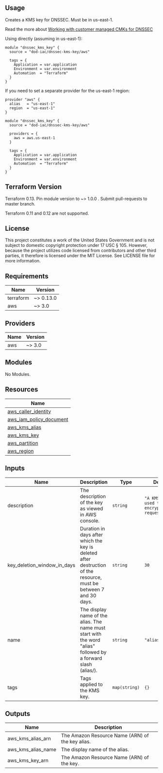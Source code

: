 ## Usage

Creates a KMS key for DNSSEC. Must be in us-east-1.

Read the more about [Working with customer managed CMKs for DNSSEC](https://docs.aws.amazon.com/Route53/latest/DeveloperGuide/dns-configuring-dnssec-cmk-requirements.html)

Using directly (assuming in us-east-1):

```hcl
module "dnssec_kms_key" {
  source = "dod-iac/dnssec-kms-key/aws"

  tags = {
    Application = var.application
    Environment = var.environment
    Automation  = "Terraform"
  }
}
```

If you need to set a separate provider for the us-east-1 region:

```hcl
provider "aws" {
  alias   = "us-east-1"
  region  = "us-east-1"
}

module "dnssec_kms_key" {
  source = "dod-iac/dnssec-kms-key/aws"

  providers = {
    aws = aws.us-east-1
  }

  tags = {
    Application = var.application
    Environment = var.environment
    Automation  = "Terraform"
  }
}
```

## Terraform Version

Terraform 0.13. Pin module version to ~> 1.0.0 . Submit pull-requests to master branch.

Terraform 0.11 and 0.12 are not supported.

## License

This project constitutes a work of the United States Government and is not subject to domestic copyright protection under 17 USC § 105.  However, because the project utilizes code licensed from contributors and other third parties, it therefore is licensed under the MIT License.  See LICENSE file for more information.

## Requirements

| Name | Version |
|------|---------|
| terraform | ~> 0.13.0 |
| aws | ~> 3.0 |

## Providers

| Name | Version |
|------|---------|
| aws | ~> 3.0 |

## Modules

No Modules.

## Resources

| Name |
|------|
| [aws_caller_identity](https://registry.terraform.io/providers/hashicorp/aws/latest/docs/data-sources/caller_identity) |
| [aws_iam_policy_document](https://registry.terraform.io/providers/hashicorp/aws/latest/docs/data-sources/iam_policy_document) |
| [aws_kms_alias](https://registry.terraform.io/providers/hashicorp/aws/latest/docs/resources/kms_alias) |
| [aws_kms_key](https://registry.terraform.io/providers/hashicorp/aws/latest/docs/resources/kms_key) |
| [aws_partition](https://registry.terraform.io/providers/hashicorp/aws/latest/docs/data-sources/partition) |
| [aws_region](https://registry.terraform.io/providers/hashicorp/aws/latest/docs/data-sources/region) |

## Inputs

| Name | Description | Type | Default | Required |
|------|-------------|------|---------|:--------:|
| description | The description of the key as viewed in AWS console. | `string` | `"A KMS key used to encrypt DNS requests."` | no |
| key\_deletion\_window\_in\_days | Duration in days after which the key is deleted after destruction of the resource, must be between 7 and 30 days. | `string` | `30` | no |
| name | The display name of the alias. The name must start with the word "alias" followed by a forward slash (alias/). | `string` | `"alias/dnssec"` | no |
| tags | Tags applied to the KMS key. | `map(string)` | `{}` | no |

## Outputs

| Name | Description |
|------|-------------|
| aws\_kms\_alias\_arn | The Amazon Resource Name (ARN) of the key alias. |
| aws\_kms\_alias\_name | The display name of the alias. |
| aws\_kms\_key\_arn | The Amazon Resource Name (ARN) of the key. |
